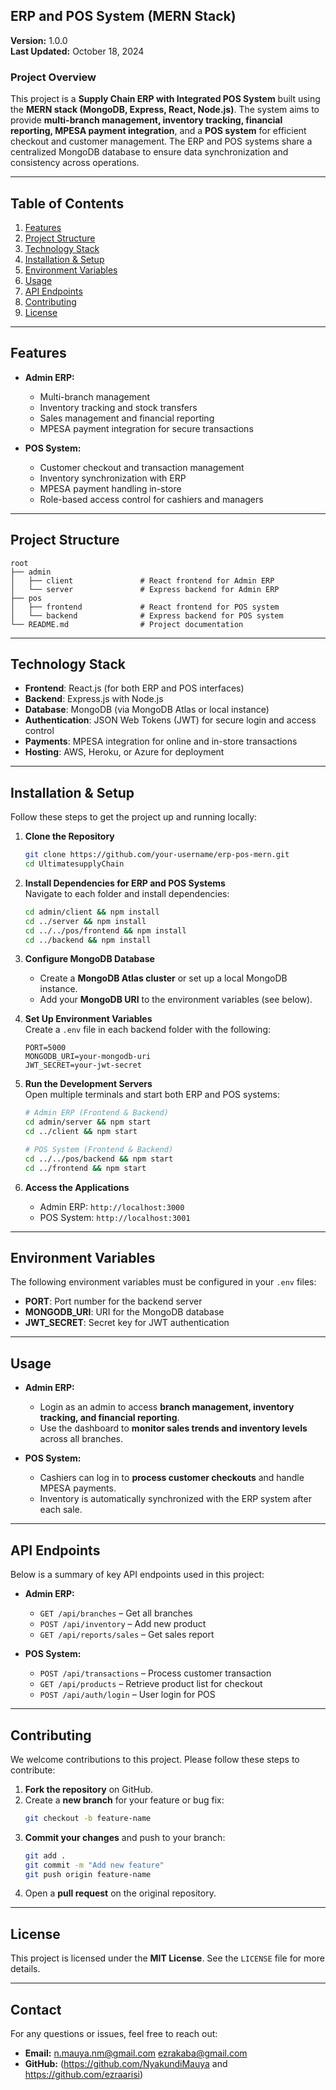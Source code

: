 ## **ERP and POS System (MERN Stack)**  
**Version:** 1.0.0  
**Last Updated:** October 18, 2024  

### **Project Overview**  
This project is a **Supply Chain ERP with Integrated POS System** built using the **MERN stack (MongoDB, Express, React, Node.js)**. The system aims to provide **multi-branch management, inventory tracking, financial reporting, MPESA payment integration**, and a **POS system** for efficient checkout and customer management. The ERP and POS systems share a centralized MongoDB database to ensure data synchronization and consistency across operations.

---

## **Table of Contents**  
1. [Features](#features)  
2. [Project Structure](#project-structure)  
3. [Technology Stack](#technology-stack)  
4. [Installation & Setup](#installation--setup)  
5. [Environment Variables](#environment-variables)  
6. [Usage](#usage)  
7. [API Endpoints](#api-endpoints)  
8. [Contributing](#contributing)  
9. [License](#license)  

---

## **Features**  
- **Admin ERP:**  
  - Multi-branch management  
  - Inventory tracking and stock transfers  
  - Sales management and financial reporting  
  - MPESA payment integration for secure transactions  

- **POS System:**  
  - Customer checkout and transaction management  
  - Inventory synchronization with ERP  
  - MPESA payment handling in-store  
  - Role-based access control for cashiers and managers  

---

## **Project Structure**  
```
root  
├── admin  
│   ├── client               # React frontend for Admin ERP  
│   └── server               # Express backend for Admin ERP  
├── pos  
│   ├── frontend             # React frontend for POS system  
│   └── backend              # Express backend for POS system  
└── README.md                # Project documentation  
```

---

## **Technology Stack**  
- **Frontend**: React.js (for both ERP and POS interfaces)  
- **Backend**: Express.js with Node.js  
- **Database**: MongoDB (via MongoDB Atlas or local instance)  
- **Authentication**: JSON Web Tokens (JWT) for secure login and access control  
- **Payments**: MPESA integration for online and in-store transactions  
- **Hosting**: AWS, Heroku, or Azure for deployment  

---

## **Installation & Setup**  
Follow these steps to get the project up and running locally:  

1. **Clone the Repository**  
   ```bash
   git clone https://github.com/your-username/erp-pos-mern.git
   cd UltimatesupplyChain
   ```

2. **Install Dependencies for ERP and POS Systems**  
   Navigate to each folder and install dependencies:
   ```bash
   cd admin/client && npm install
   cd ../server && npm install
   cd ../../pos/frontend && npm install
   cd ../backend && npm install
   ```

3. **Configure MongoDB Database**  
   - Create a **MongoDB Atlas cluster** or set up a local MongoDB instance.  
   - Add your **MongoDB URI** to the environment variables (see below).

4. **Set Up Environment Variables**  
   Create a `.env` file in each backend folder with the following:  
   ```
   PORT=5000
   MONGODB_URI=your-mongodb-uri
   JWT_SECRET=your-jwt-secret
   ```

5. **Run the Development Servers**  
   Open multiple terminals and start both ERP and POS systems:
   ```bash
   # Admin ERP (Frontend & Backend)
   cd admin/server && npm start
   cd ../client && npm start

   # POS System (Frontend & Backend)
   cd ../../pos/backend && npm start
   cd ../frontend && npm start
   ```

6. **Access the Applications**  
   - Admin ERP: `http://localhost:3000`  
   - POS System: `http://localhost:3001`  

---

## **Environment Variables**  
The following environment variables must be configured in your `.env` files:  
- **PORT**: Port number for the backend server  
- **MONGODB_URI**: URI for the MongoDB database  
- **JWT_SECRET**: Secret key for JWT authentication  


---

## **Usage**  
- **Admin ERP:**  
  - Login as an admin to access **branch management, inventory tracking, and financial reporting**.  
  - Use the dashboard to **monitor sales trends and inventory levels** across all branches.

- **POS System:**  
  - Cashiers can log in to **process customer checkouts** and handle MPESA payments.  
  - Inventory is automatically synchronized with the ERP system after each sale.

---

## **API Endpoints**  
Below is a summary of key API endpoints used in this project:  

- **Admin ERP:**  
  - `GET /api/branches` – Get all branches  
  - `POST /api/inventory` – Add new product  
  - `GET /api/reports/sales` – Get sales report  

- **POS System:**  
  - `POST /api/transactions` – Process customer transaction  
  - `GET /api/products` – Retrieve product list for checkout  
  - `POST /api/auth/login` – User login for POS  

---

## **Contributing**  
We welcome contributions to this project. Please follow these steps to contribute:  
1. **Fork the repository** on GitHub.  
2. Create a **new branch** for your feature or bug fix:  
   ```bash
   git checkout -b feature-name
   ```  
3. **Commit your changes** and push to your branch:  
   ```bash
   git add .
   git commit -m "Add new feature"
   git push origin feature-name
   ```  
4. Open a **pull request** on the original repository.

---

## **License**  
This project is licensed under the **MIT License**. See the `LICENSE` file for more details.

---

## **Contact**  
For any questions or issues, feel free to reach out:  
- **Email:**  n.mauya.nm@gmail.com ezrakaba@gmail.com
- **GitHub:** (https://github.com/NyakundiMauya and https://github.com/ezraarisi)  
